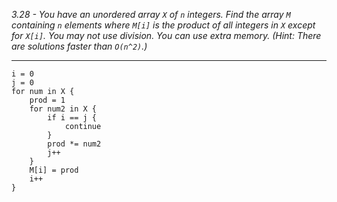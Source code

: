 *3.28 - You have an unordered array `X` of `n` integers. Find the array `M` containing `n` elements where `M[i]` is the product of all integers in `X` except for `X[i]`. You may not use division. You can use extra memory. (Hint: There are solutions faster than `O(n^2)`.)*
***
```
i = 0
j = 0
for num in X {
	prod = 1
	for num2 in X {
		if i == j {
			continue
		}
		prod *= num2
		j++
	}
	M[i] = prod
	i++
}
```
